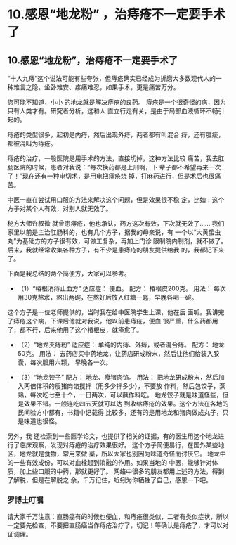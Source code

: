 # 10.感恩“地龙粉” ，治痔疮不一定要手术了



<a name="QfJ5C"></a>
## 10.感恩“地龙粉”，治痔疮不一定要手术了

“十人九痔”这个说法可能有些夸张，但痔疮确实已经成为折磨大多数现代人的一
种难言之隐，坐卧难安、疼痛难忍，如果手术，更是痛苦万分。

您可能不知道，小小
的地龙就是解决痔疮的良药。
痔疮是一个很奇怪的病，因为只有人类才有。研究者分析，这和人
直立行走有关，是由于局部血液循环不畅引起的。

痔疮的类型很多，起初是内痔，然后出现外痔，两者都有叫混合
痔，还有肛瘘，都被混叫为痔疮。

痔疮的治疗，一般医院是用手术的方法，直接切掉，这种方法比较
痛苦，我去肛肠医院的时候，患者对我说：“每次换药都是上刑啊，下
辈子都不希望再来一次了！”现在还有一种电切术，是用电把痔疮烧
掉，打麻药进行，但是术后也很痛苦。

中医一直在尝试用口服的方法来解决这个问题，但是效果很不稳
定，比如：这个方子对某个人有效，对别人就无效了。

秘方大师许叔微
就曾患痔疮，他也承认，药方这次有效，下次就无效了……
我们家里以前是主治肛肠科的，也有几个方子，据我的母亲说，有
一个以“大黄蛰虫丸”为基础方的方子很有效，可做工复杂，再加上门诊
限制院内制剂，就不做了。
后来，我就经常收集各种方子，有不少是患痔疮的朋友提供给我
的，我都记下来了。

下面是我总结的两个简便方，大家可以参考。

- （1）“椿根消痔止血方”
适应症： 便血。
配方： 椿根皮200克。
用法： 每次用30克熬水，熬出两碗，在熬好后放入红糖一匙，早晚各喝一碗。

这个方子是一位老师提供的，当时我在给中医院学生上课，他在后
面听。我讲完了痔疮这个病，下课后他就对我说，他以前患痔疮，便血
很严重，什么药都用了，都不行，后来他用了这个椿根皮，就痊愈了。

- （2）“地龙灭痔粉”
适应症： 单纯的内痔、外痔，或者混合痔。
配方： 地龙50克。
用法： 去药店买中药地龙，让药店研成粉末，然后让他们给装入胶囊，每次服用六颗，
早晚各一次。

- （3）“地龙饺子”
配方： 地龙、瘦猪肉馅。
用法： 把地龙研成粉末，然后加入两倍体积的瘦猪肉馅搅拌（用多少拌多少），不要放
作料，然后包饺子，蒸熟，每次吃七至十个，一日两次，可以蘸作料吃。
地龙饺子就是味道怪些，但是效果不错。一般连吃四五天就可以达
到收缩痔疮的效果。这个方法在各地的民间验方中都有，书籍中记载得
比较多，还有的是用地龙和猪肉做成丸子，只是味道也很怪。

另外，我
还检索到一些医学论文，也提供了相关的证据，有的医生用这个地龙进
行了临床观察，发现对痔疮的治疗效果很好。
这个方子简便易行，在国外某些地区，地龙就是食物，常用来做
菜，所以大家也别因为味道奇怪而讨厌它。
地龙中的一些有效成份，可以对血栓起到消融的作用。如果当地的
中医，能够针对体质，加上些口服的中药，那就更好了。
网络中很多的朋友都用上述的方法，得到了解脱，但是在解脱之
余，千万记住，蚯蚓为你牺牲了自己，感恩一下吧。

<a name="f244v"></a>
### 罗博士叮嘱

请大家千万注意：直肠癌有的时候也便血，和痔疮很类似，二者有类似症状，所以一定要先检查，不要把直肠癌当作痔疮治疗了，切记！等确认是痔疮了，才可以对
证调理。
